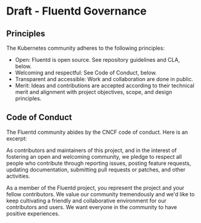 # Draft - Fluentd Governance

## Principles

The Kubernetes community adheres to the following principles:

- Open: Fluentd is open source. See repository guidelines and CLA, below.
- Welcoming and respectful: See Code of Conduct, below.
- Transparent and accessible: Work and collaboration are done in public.
- Merit: Ideas and contributions are accepted according to their technical merit and alignment with project objectives, scope, and design principles.

## Code of Conduct

The Fluentd community abides by the CNCF code of conduct. Here is an excerpt:

As contributors and maintainers of this project, and in the interest of fostering an open and welcoming community, we pledge to respect all people who contribute through reporting issues, posting feature requests, updating documentation, submitting pull requests or patches, and other activities.

As a member of the Fluentd project, you represent the project and your fellow contributors. We value our community tremendously and we'd like to keep cultivating a friendly and collaborative environment for our contributors and users. We want everyone in the community to have positive experiences.
